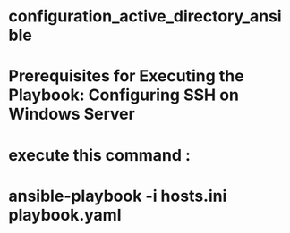 # configuration_active_directory_ansible

# Prerequisites for Executing the Playbook: Configuring SSH on Windows Server

# execute this command :
# ansible-playbook -i hosts.ini playbook.yaml


